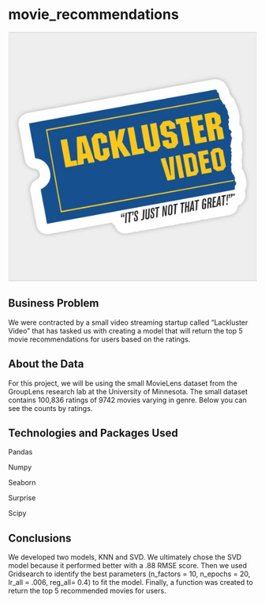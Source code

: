 # movie_recommendations

![alt text](https://github.com/alwaysongoogle247/movie_recommendations/blob/main/Images/3e45a34c4808c6122a817a7e6fc431a7.jpg)

## Business Problem 

We were contracted by a small video streaming startup called “Lackluster Video” that has tasked us with creating a model that will return the top 5 movie recommendations for users based on the ratings. 

## About the Data

For this project, we will be using the small MovieLens dataset from the GroupLens research lab at the University of Minnesota. The small dataset contains 100,836 ratings of 9742 movies varying in genre. Below you can see the counts by ratings. 


## Technologies and Packages Used

Pandas

Numpy

Seaborn

Surprise 

Scipy

## Conclusions

We developed two models,  KNN and SVD. We ultimately chose the SVD model because it performed better with a .88 RMSE score.  Then we used Gridsearch to identify the best parameters (n_factors = 10, n_epochs = 20, lr_all = .006, reg_all= 0.4) to fit the model. Finally, a function was created to return the top 5 recommended movies for users. 
